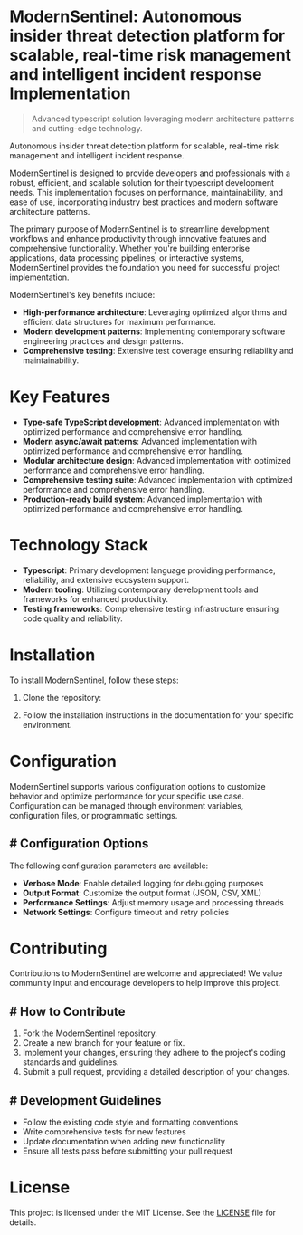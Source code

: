 <!-- fallback_ModernSentinel_20250802103317_41054 -->

# ModernSentinel: Autonomous insider threat detection platform for scalable, real-time risk management and intelligent incident response Implementation
> Advanced typescript solution leveraging modern architecture patterns and cutting-edge technology.

Autonomous insider threat detection platform for scalable, real-time risk management and intelligent incident response.

ModernSentinel is designed to provide developers and professionals with a robust, efficient, and scalable solution for their typescript development needs. This implementation focuses on performance, maintainability, and ease of use, incorporating industry best practices and modern software architecture patterns.

The primary purpose of ModernSentinel is to streamline development workflows and enhance productivity through innovative features and comprehensive functionality. Whether you're building enterprise applications, data processing pipelines, or interactive systems, ModernSentinel provides the foundation you need for successful project implementation.

ModernSentinel's key benefits include:

* **High-performance architecture**: Leveraging optimized algorithms and efficient data structures for maximum performance.
* **Modern development patterns**: Implementing contemporary software engineering practices and design patterns.
* **Comprehensive testing**: Extensive test coverage ensuring reliability and maintainability.

# Key Features

* **Type-safe TypeScript development**: Advanced implementation with optimized performance and comprehensive error handling.
* **Modern async/await patterns**: Advanced implementation with optimized performance and comprehensive error handling.
* **Modular architecture design**: Advanced implementation with optimized performance and comprehensive error handling.
* **Comprehensive testing suite**: Advanced implementation with optimized performance and comprehensive error handling.
* **Production-ready build system**: Advanced implementation with optimized performance and comprehensive error handling.

# Technology Stack

* **Typescript**: Primary development language providing performance, reliability, and extensive ecosystem support.
* **Modern tooling**: Utilizing contemporary development tools and frameworks for enhanced productivity.
* **Testing frameworks**: Comprehensive testing infrastructure ensuring code quality and reliability.

# Installation

To install ModernSentinel, follow these steps:

1. Clone the repository:


2. Follow the installation instructions in the documentation for your specific environment.

# Configuration

ModernSentinel supports various configuration options to customize behavior and optimize performance for your specific use case. Configuration can be managed through environment variables, configuration files, or programmatic settings.

## # Configuration Options

The following configuration parameters are available:

* **Verbose Mode**: Enable detailed logging for debugging purposes
* **Output Format**: Customize the output format (JSON, CSV, XML)
* **Performance Settings**: Adjust memory usage and processing threads
* **Network Settings**: Configure timeout and retry policies

# Contributing

Contributions to ModernSentinel are welcome and appreciated! We value community input and encourage developers to help improve this project.

## # How to Contribute

1. Fork the ModernSentinel repository.
2. Create a new branch for your feature or fix.
3. Implement your changes, ensuring they adhere to the project's coding standards and guidelines.
4. Submit a pull request, providing a detailed description of your changes.

## # Development Guidelines

* Follow the existing code style and formatting conventions
* Write comprehensive tests for new features
* Update documentation when adding new functionality
* Ensure all tests pass before submitting your pull request

# License

This project is licensed under the MIT License. See the [LICENSE](https://github.com/Muramatsuu/ModernSentinel/blob/main/LICENSE) file for details.
